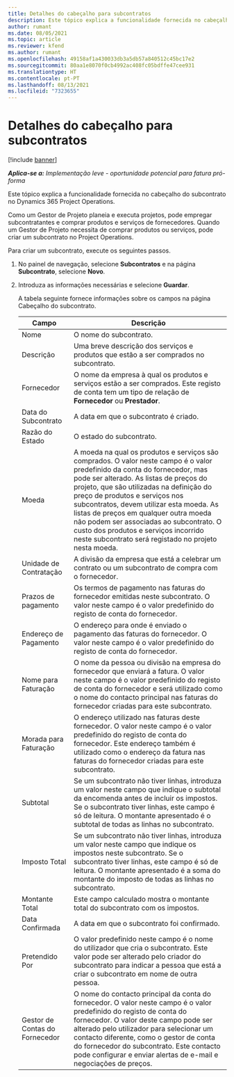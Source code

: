 ```yaml
---
title: Detalhes do cabeçalho para subcontratos
description: Este tópico explica a funcionalidade fornecida no cabeçalho do subcontrato no Project Operations.
author: rumant
ms.date: 08/05/2021
ms.topic: article
ms.reviewer: kfend
ms.author: rumant
ms.openlocfilehash: 49158af1a430033db3a5db57a840512c45bc17e2
ms.sourcegitcommit: 80aa1e8070f0cb4992ac408fc05bdffe47cee931
ms.translationtype: HT
ms.contentlocale: pt-PT
ms.lasthandoff: 08/13/2021
ms.locfileid: "7323655"
---
```

# <a name="header-details-for-subcontracts"></a>Detalhes do cabeçalho para subcontratos

[!include [banner](../../includes/dataverse-preview.md)]

_**Aplica-se a:** Implementação leve - oportunidade potencial para fatura pró-forma_

Este tópico explica a funcionalidade fornecida no cabeçalho do subcontrato no Dynamics 365 Project Operations.

Como um Gestor de Projeto planeia e executa projetos, pode empregar subcontratantes e comprar produtos e serviços de fornecedores. Quando um Gestor de Projeto necessita de comprar produtos ou serviços, pode criar um subcontrato no Project Operations.

Para criar um subcontrato, execute os seguintes passos.

1. No painel de navegação, selecione **Subcontratos** e na página **Subcontrato**, selecione **Novo**.
2. Introduza as informações necessárias e selecione **Guardar**.

    A tabela seguinte fornece informações sobre os campos na página Cabeçalho do subcontrato.

    | **Campo** | **Descrição** |
    | --- | --- | 
    | Nome | O nome do subcontrato. |
    | Descrição | Uma breve descrição dos serviços e produtos que estão a ser comprados no subcontrato. |
    | Fornecedor | O nome da empresa à qual os produtos e serviços estão a ser comprados. Este registo de conta tem um tipo de relação de **Fornecedor** ou **Prestador**. |
    | Data do Subcontrato | A data em que o subcontrato é criado. |
    | Razão do Estado | O estado do subcontrato. |
    | Moeda | A moeda na qual os produtos e serviços são comprados. O valor neste campo é o valor predefinido da conta do fornecedor, mas pode ser alterado. As listas de preços do projeto, que são utilizadas na definição do preço de produtos e serviços nos subcontratos, devem utilizar esta moeda. As listas de preços em qualquer outra moeda não podem ser associadas ao subcontrato. O custo dos produtos e serviços incorrido neste subcontrato será registado no projeto nesta moeda. |
    | Unidade de Contratação | A divisão da empresa que está a celebrar um contrato ou um subcontrato de compra com o fornecedor. |
    | Prazos de pagamento | Os termos de pagamento nas faturas do fornecedor emitidas neste subcontrato. O valor neste campo é o valor predefinido do registo de conta do fornecedor. |
    | Endereço de Pagamento | O endereço para onde é enviado o pagamento das faturas do fornecedor. O valor neste campo é o valor predefinido do registo de conta do fornecedor. |
    | Nome para Faturação | O nome da pessoa ou divisão na empresa do fornecedor que enviará a fatura. O valor neste campo é o valor predefinido do registo de conta do fornecedor e será utilizado como o nome do contacto principal nas faturas do fornecedor criadas para este subcontrato. |
    | Morada para Faturação | O endereço utilizado nas faturas deste fornecedor. O valor neste campo é o valor predefinido do registo de conta do fornecedor. Este endereço também é utilizado como o endereço da fatura nas faturas do fornecedor criadas para este subcontrato. |
    | Subtotal | Se um subcontrato não tiver linhas, introduza um valor neste campo que indique o subtotal da encomenda antes de incluir os impostos. Se o subcontrato tiver linhas, este campo é só de leitura. O montante apresentado é o subtotal de todas as linhas no subcontrato. |
    | Imposto Total | Se um subcontrato não tiver linhas, introduza um valor neste campo que indique os impostos neste subcontrato. Se o subcontrato tiver linhas, este campo é só de leitura. O montante apresentado é a soma do montante do imposto de todas as linhas no subcontrato. |
    | Montante Total |  Este campo calculado mostra o montante total do subcontrato com os impostos.  |
    | Data Confirmada | A data em que o subcontrato foi confirmado.  |
    | Pretendido Por | O valor predefinido neste campo é o nome do utilizador que cria o subcontrato. Este valor pode ser alterado pelo criador do subcontrato para indicar a pessoa que está a criar o subcontrato em nome de outra pessoa.  |
    | Gestor de Contas do Fornecedor | O nome do contacto principal da conta do fornecedor. O valor neste campo é o valor predefinido do registo de conta do fornecedor. O valor deste campo pode ser alterado pelo utilizador para selecionar um contacto diferente, como o gestor de conta do fornecedor do subcontrato. Este contacto pode configurar e enviar alertas de e-mail e negociações de preços. |


